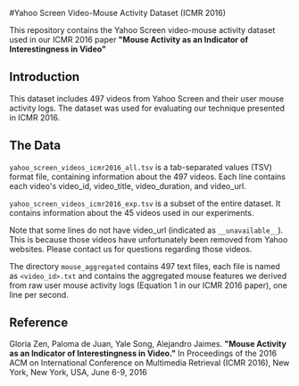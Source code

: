 #Yahoo Screen Video-Mouse Activity Dataset (ICMR 2016)

This repository contains the Yahoo Screen video-mouse activity dataset used in our ICMR 2016 paper **"Mouse Activity as an Indicator of Interestingness in Video"** 

## Introduction
This dataset includes 497 videos from Yahoo Screen and their user mouse activity logs. The dataset was used for evaluating our technique presented in ICMR 2016.

## The Data
`yahoo_screen_videos_icmr2016_all.tsv` is a tab-separated values (TSV) format file, containing information about the 497 videos. Each line contains each video's video_id, video_title, video_duration, and video_url.

`yahoo_screen_videos_icmr2016_exp.tsv` is a subset of the entire dataset. It contains information about the 45 videos used in our experiments. 

Note that some lines do not have video_url (indicated as `__unavailable__`). This is because those videos have unfortunately been removed from Yahoo websites. Please contact us for questions regarding those videos.

The directory `mouse_aggregated` contains 497 text files, each file is named as `<video_id>.txt` and contains the aggregated mouse features we derived from raw user mouse activity logs (Equation 1 in our ICMR 2016 paper), one line per second. 

## Reference
Gloria Zen, Paloma de Juan, Yale Song, Alejandro Jaimes. **"Mouse Activity as an Indicator of Interestingness in Video."** In Proceedings of the 2016 ACM on International Conference on Multimedia Retrieval (ICMR 2016), New York, New York, USA, June 6-9, 2016 
